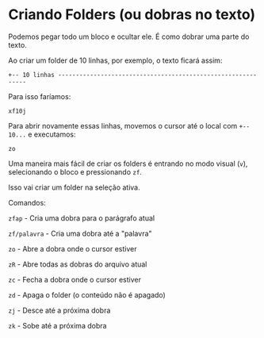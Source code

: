 # Criando Folders (ou dobras no texto)

Podemos pegar todo um bloco e ocultar ele. É como dobrar uma parte do texto.

Ao criar um folder de 10 linhas, por exemplo, o texto ficará assim:

```
+-- 10 linhas -------------------------------------------------------------
```

Para isso faríamos:

```
xf10j
```

Para abrir novamente essas linhas, movemos o cursor até o local com `+-- 10...` e executamos:

```
zo
```

Uma maneira mais fácil de criar os folders é entrando no modo visual (`v`), selecionando o bloco e pressionando `zf`.

Isso vai criar um folder na seleção ativa.

Comandos:

`zfap`        - Cria uma dobra para o parágrafo atual

`zf/palavra`  - Cria uma dobra até a "palavra"

`zo`          - Abre a dobra onde o cursor estiver

`zR`          - Abre todas as dobras do arquivo atual

`zc`          - Fecha a dobra onde o cursor estiver

`zd`          - Apaga o folder (o conteúdo não é apagado)

`zj`          - Desce até a próxima dobra

`zk`          - Sobe até a próxima dobra